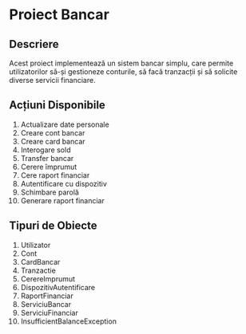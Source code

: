 # Proiect Bancar

## Descriere

Acest proiect implementează un sistem bancar simplu, care permite utilizatorilor să-și gestioneze conturile, să facă tranzacții și să solicite diverse servicii financiare.

## Acțiuni Disponibile

1. Actualizare date personale
2. Creare cont bancar
3. Creare card bancar
4. Interogare sold
5. Transfer bancar
6. Cerere împrumut
7. Cere raport financiar
8. Autentificare cu dispozitiv
9. Schimbare parolă
10. Generare raport financiar

## Tipuri de Obiecte

1. Utilizator
2. Cont
3. CardBancar
4. Tranzactie
5. CerereImprumut
6. DispozitivAutentificare
7. RaportFinanciar
8. ServiciuBancar
9. ServiciuFinanciar
10. InsufficientBalanceException


